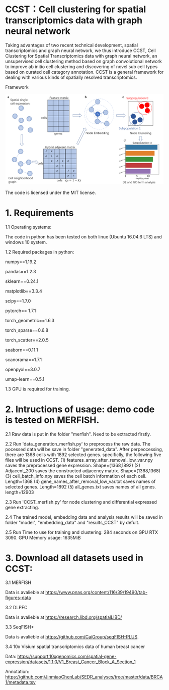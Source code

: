 # CCST：Cell clustering for spatial transcriptomics data with graph neural network 

Taking advantages of two recent technical development, spatial transcriptomics and graph neural network, we  thus introduce CCST, Cell Clustering for Spatial Transcriptomics data with graph neural network, an unsupervised cell clustering method based on graph convolutional network to improve ab initio cell clustering and discovering of novel sub cell types based on curated cell category annotation. CCST is a general framework for dealing with various kinds of spatially resolved transcriptomics.

Framework

![image](https://github.com/xiaoyeye/CCST/blob/main/figure/figure1.png)


The code is licensed under the MIT license. 

# 1. Requirements 

1.1 Operating systems:

The code in python has been tested on both linux (Ubuntu 16.04.6 LTS) and windows 10 system.

1.2 Required packages in python: 

numpy==1.19.2

pandas==1.2.3

sklearn==0.24.1

matplotlib==3.3.4

scipy==1.7.0

pytorch== 1.7.1

torch_geometric==1.6.3

torch_sparse==0.6.8

torch_scatter==2.0.5

seaborn==0.11.1

scanorama==1.7.1

openpyxl==3.0.7

umap-learn==0.5.1

1.3 GPU is required for training.



# 2. Intructions of usage: demo code is tested on MERFISH.

2.1 Raw data is put in the folder "merfish". Need to be extracted firstly.

2.2 Run 'data_generation_merfish.py' to preprocess the raw data. The pocessed data will be save in folder "generated_data". After perpeocessing, there are 1368 cells with 1892 selected genes. specificlly, the following five files will be used in CCST.
(1) features_array_after_removal_low_var.npy saves the preprocessed gene expression. Shape=(1368,1892)
(2) Adjacent_200 saves the constructed adjacency matrix. Shape=(1368,1368)
(3) cell_batch_info.npy saves the cell batch information of each cell. Length=1368 
(4) gene_names_after_removal_low_var.txt saves names of selected genes.  Length=1892 
(5) all_genes.txt saves names of all genes. length=12903


2.3 Run 'CCST_merfish.py' for node clustering and differential expressed gene extracting. 

2.4 The trained model, embedding data and analysis results will be saved in folder "model", "embedding_data" and "results_CCST" by defult.

2.5 Run Time to use for training and clustering: 284 seconds on GPU RTX 3090. GPU Memory usage: 1635MiB 


# 3. Download all datasets used in CCST:

3.1 MERFISH

Data is avalieble at https://www.pnas.org/content/116/39/19490/tab-figures-data 

3.2 DLPFC

Data is avalieble at https://research.libd.org/spatialLIBD/

3.3 SeqFISH+

Data is avalieble at https://github.com/CaiGroup/seqFISH-PLUS. 

3.4 10x Visium spatial transcriptomics data of human breast cancer

Data: https://support.10xgenomics.com/spatial-gene-expression/datasets/1.1.0/V1_Breast_Cancer_Block_A_Section_1 

Annotation:  https://github.com/JinmiaoChenLab/SEDR_analyses/tree/master/data/BRCA1/metadata.tsv
